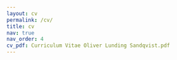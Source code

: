 ```yaml
---
layout: cv
permalink: /cv/
title: cv
nav: true
nav_order: 4
cv_pdf: Curriculum Vitae Oliver Lunding Sandqvist.pdf
---
```

